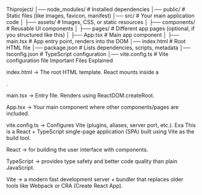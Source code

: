 Thiproject/
│── node_modules/       # Installed dependencies
│── public/             # Static files (like images, favicon, manifest)
│── src/                # Your main application code
│   ├── assets/         # Images, CSS, or static resources
│   ├── components/     # Reusable UI components
│   ├── pages/          # Different app pages (optional, if you structured like this)
│   ├── App.tsx         # Main app component
│   ├── main.tsx        # App entry point, renders <App /> into the DOM
│── index.html          # Root HTML file
│── package.json        # Lists dependencies, scripts, metadata
│── tsconfig.json       # TypeScript configuration
│── vite.config.ts      # Vite configuration file
Important Files Explained

index.html → The root HTML template. React mounts inside a <div id="root">.

main.tsx → Entry file. Renders <App /> using ReactDOM.createRoot.

App.tsx → Your main component where other components/pages are included.

vite.config.ts → Configures Vite (plugins, aliases, server port, etc.). Exa
This is a React + TypeScript single-page application (SPA) built using Vite as the build tool.

React → for building the user interface with components.

TypeScript → provides type safety and better code quality than plain JavaScript.

Vite → a modern fast development server + bundler that replaces older tools like Webpack or CRA (Create React App).
